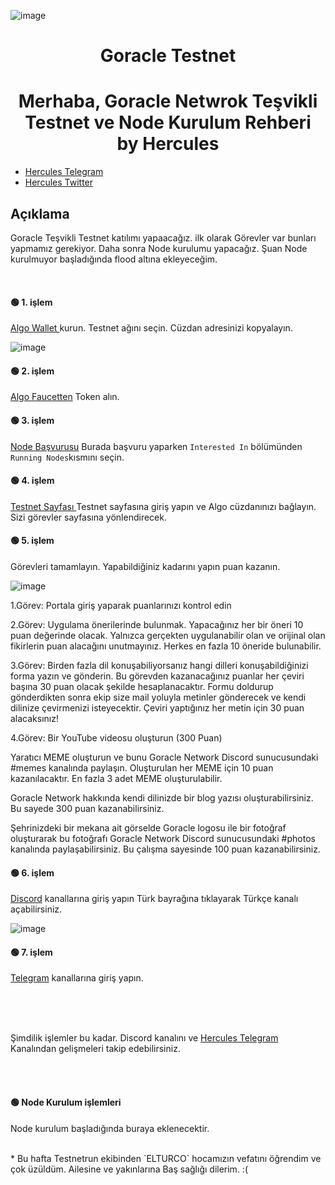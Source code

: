 ![image](https://user-images.githubusercontent.com/101635385/215120356-a5e13929-fa35-4c32-a810-2a0784f5262e.png)


<h1 align="center"> Goracle Testnet </h1>
<h1 align="center"> Merhaba,  Goracle Netwrok Teşvikli Testnet ve Node Kurulum Rehberi <br> by Hercules
</h1>

* [Hercules Telegram](https://t.me/HerculesNode)
* [Hercules Twitter](https://twitter.com/Hercules4413)

## Açıklama

Goracle Teşvikli Testnet katılımı yapaacağız. ilk olarak Görevler var bunları yapmamız gerekiyor. Daha sonra Node kurulumu yapacağız. Şuan Node kurulmuyor başladığında flood altına ekleyeceğim.

<br>

#### 🟢 1. işlem

[Algo Wallet ](https://wallet.myalgo.com/) kurun. Testnet ağını seçin. Cüzdan adresinizi kopyalayın. 

![image](https://user-images.githubusercontent.com/101635385/215122859-fe1371e8-c6ba-4b05-8963-ed8e8592a84c.png)

#### 🟢 2. işlem

[Algo Faucetten](https://testnet.algoexplorer.io/dispenser) Token alın. 

#### 🟢 3. işlem

[Node Başvurusu](https://www.goracle.io/contact) Burada başvuru yaparken `Interested In` bölümünden `Running Nodes`kısmını seçin. 

#### 🟢 4. işlem

[Testnet Sayfası ](https://testnet-app.goracle.io/incentivized-testnet) Testnet sayfasına giriş yapın ve Algo cüzdanınızı bağlayın. Sizi görevler sayfasına yönlendirecek.

#### 🟢 5. işlem

Görevleri tamamlayın. Yapabildiğiniz kadarını yapın puan kazanın. 

![image](https://user-images.githubusercontent.com/101635385/215124937-98a60694-b13c-42f8-98f9-08905238bff6.png)

1.Görev:
Portala giriş yaparak puanlarınızı kontrol edin

2.Görev: Uygulama önerilerinde bulunmak. Yapacağınız her bir öneri 10 puan değerinde olacak. Yalnızca gerçekten uygulanabilir olan ve orijinal olan fikirlerin puan alacağını unutmayınız. Herkes en fazla 10 öneride bulunabilir.

3.Görev: Birden fazla dil konuşabiliyorsanız hangi dilleri konuşabildiğinizi forma yazın ve gönderin. Bu görevden kazanacağınız puanlar her çeviri başına 30 puan olacak şekilde hesaplanacaktır. Formu doldurup gönderdikten sonra ekip size mail yoluyla metinler gönderecek ve kendi dilinize çevirmenizi isteyecektir. Çeviri yaptığınız her metin için 30 puan alacaksınız!

4.Görev: Bir YouTube videosu oluşturun (300 Puan)

Yaratıcı MEME oluşturun ve bunu Goracle Network Discord sunucusundaki #memes kanalında paylaşın. Oluşturulan her MEME için 10 puan kazanılacaktır. En fazla 3 adet MEME oluşturulabilir.

Goracle Network hakkında kendi dilinizde bir blog yazısı oluşturabilirsiniz. Bu sayede 300 puan kazanabilirsiniz.

Şehrinizdeki bir mekana ait görselde Goracle logosu ile bir fotoğraf oluşturarak bu fotoğrafı Goracle Network Discord sunucusundaki #photos kanalında paylaşabilirsiniz. Bu çalışma sayesinde 100 puan kazanabilirsiniz.

#### 🟢 6. işlem

[Discord](https://discord.gg/M7wSArcGDX) kanallarına giriş yapın Türk bayrağına tıklayarak Türkçe kanalı açabilirsiniz.

![image](https://user-images.githubusercontent.com/101635385/215125786-9b12ffcd-791d-42e6-b1cf-5c5e3c3b0da1.png)

#### 🟢 7. işlem

[Telegram](https://t.me/Goracle_Turkey) kanallarına giriş yapın.


<br><br><br> 

Şimdilik işlemler bu kadar. Discord kanalını ve [Hercules Telegram](https://t.me/HerculesNode) Kanalından gelişmeleri takip edebilirsiniz. 

<br><br> 

#### 🟢 Node Kurulum işlemleri

Node kurulum başladığında buraya eklenecektir. 

<br>
* Bu hafta Testnetrun ekibinden `ELTURCO` hocamızın vefatını öğrendim ve çok üzüldüm. Ailesine ve yakınlarına Baş sağlığı dilerim. :(
